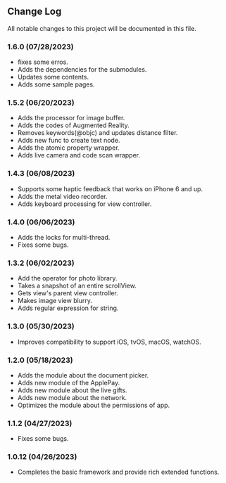 ## Change Log

All notable changes to this project will be documented in this file.

### **1.6.0 (07/28/2023)**

- fixes some erros.
- Adds the dependencies for the submodules.
- Updates some contents.
- Adds some sample pages.

### **1.5.2 (06/20/2023)**

- Adds the processor for image buffer.
- Adds the codes of Augmented Reality.
- Removes keywords(@objc) and updates distance filter.
- Adds new func to create text node.
- Adds the atomic property wrapper.
- Adds live camera and code scan wrapper.

### **1.4.3 (06/08/2023)**

- Supports some haptic feedback that works on iPhone 6 and up.
- Adds the metal video recorder.
- Adds keyboard processing for view controller.

### **1.4.0 (06/06/2023)**

- Adds the locks for multi-thread.
- Fixes some bugs.

### **1.3.2 (06/02/2023)**

- Add the operator for photo library.
- Takes a snapshot of an entire scrollView.
- Gets view's parent view controller.
- Makes image view blurry.
- Adds regular expression for string.

### **1.3.0 (05/30/2023)**

- Improves compatibility to support iOS, tvOS, macOS, watchOS.

### **1.2.0 (05/18/2023)**

- Adds the module about the document picker.
- Adds new module of the ApplePay.
- Adds new module about the live gifts.
- Adds new module about the network.
- Optimizes the module about the permissions of app.

### **1.1.2 (04/27/2023)**

- Fixes some bugs.

### **1.0.12 (04/26/2023)**
 
- Completes the basic framework and provide rich extended functions.
